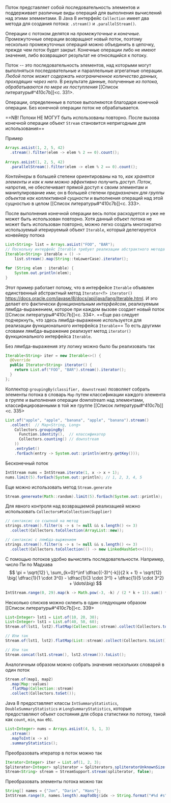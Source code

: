 Поток представляет собой последовательность элементов и поддерживает различные виды операций для выполнения вычислений над этими элементами. В Java 8 интерфейс `Collection` имеет два метода для создания потока: `.stream()` и `.parallelStream()`.

Операции с потоком делятся на _промежуточные_ и _конечные_. Промежуточные операции возвращают новый поток, поэтому несколько промежуточных операций можно объединить в цепочку, прежде чем поток будет закрыт. Конечные операции либо не имеют значения, либо возвращают результат не относящийся к потоку.

Поток -- это последовательность элементов, над которыми могут выполняться последовательные и параллельные агрегатные операции. _Любой поток может содержать неограниченное количество данных, проходящих через него_. В результате данные, полученные _из потока, обрабатываются по мере их поступления_ [[Список литературы#^410c7b]]<c. 331>.

Операции, определенные в потоке выполняются благодаря конечной операции. Без конечной операции поток не обрабатывается.

==NB! Потоки НЕ МОГУТ быть использованы повторно. После вызова конечной операции объект `Stream` становится непригодным для использования==

Пример
```java
Arrays.asList(1, 2, 5, 42)
  .stream().filter(elem -> elem % 2 == 0).count();
  
Arrays.asList(1, 2, 5, 42)
  .parallelStream().filter(elem -> elem % 2 == 0).count();
```

_Контейнеры_ в большей степени ориентированы на то, _как хранятся элементы и как к ним можно эффективно получить доступ_. _Поток_, напротив, не обеспечивает прямой доступ к своим элементам и манипулирование ими; он в большей степени _предназначен для группы объектов как коллективной сущности_ и выполнения операций над этой сущностью в целом [[Список литературы#^410c7b]]<c. 333>.

После выполнения конечной операции весь поток расходуется и уже не может быть использован повторно. Хотя данный объект потока не может быть использован повторно, можно легко создать многократно используемый итерируемый объект `Iterable`, который делегируется конвейеру потока
```java
List<String> list = Arrays.asList("FOO", "BAR");
// Поскольку интерфейс Iterable требует реализации абстрактного метода iterator(), то вызов этого метода завершает реализацию лямбда-выражения
Iterable<String> iterable = () -> 
    list.stream().map(String::toLowerCase).iterator();

for (String elem : iterable) {
    System.out.println(elem);
}
```

Этот пример работает потому, что в интерфейсе `Iterable` объявлен единственный абстрактный метод `Iterator<T> iterator()`  https://docs.oracle.com/javase/8/docs/api/java/lang/Iterable.html. И это делает его фактически _функциональным интерфейсом_, реализуемым лямбда-выражением, которое при каждом вызове создает новый поток [[Список литературы#^410c7b]]<c. 334>. ==Еще раз следует подчеркнуть, что здесь лямбда-выражение используется для реализации функционального интерфейса `Iterable`== То есть другими словами лямбда-выражение реализует метод `iterator()` функционального интерфейса `Iterable`. 

Без лямбда-выражения эту логику можно было бы реализовать так
```java
Iterable<String> iter = new Iterable<>() {
  @Override
  public Iterator<String> iterator() {
    return List.of("FOO", "BAR").stream().iterator();
  }
};
```

Коллектор `groupingBy(classifier, downstream)` позволяет собрать элементы потока в словарь `Map` путем классификации каждого элемента в группе и выполнения операции downstream над элементами, классифицированными в той же группе [[Список литературы#^410c7b]]<c. 335>
```java
List.of("apple", "apple", "banana", "apple", "banana").stream()
  .collect(  // Map<String, Long>
    Collectors.groupingBy(
      Function.identity(),  // классификатор
      Collectors.counting() // downstream
    ))
	.entrySet()
	.forEach(entry -> System.out::println(entry.getKey()));
```

Бесконечный поток
```java
IntStream nums = IntStream.iterate(1, x -> x + 1);
nums.limit(5).forEach(System.out::println); // 1, 2, 3, 4, 5
```

Еще можно использовать метод `Stream.generate`
```java
Stream.genereate(Math::random).limit(5).forEach(System.out::println);
```

Для явного контроля над возвращаемой реализацией можно использовать `Collectors#toCollection(Supplier)`
```java
// синтаксис со ссылкой на метод
strings.stream().filter(s -> s != null && s.length() <= 3)
  .collect(Collectors.toCollection(ArrayList::new));

// синтаксис с лямбда-выржением
strings.stream().filter(s -> s != null && s.length() <= 3)
  .collect(Collectors.toCollection(() -> new LinkedHashSet<>()));
```

С помощью потоков удобно вычислять последовательности. Например, число Пи по Мадхава
$$
\pi = \sqrt{12} \, \sum_{k=0}^\inf \dfrac{(-3)^{-k}}{2 k + 1} = \sqrt{12} \big( \dfrac{1}{1 \cdot 3^0} - \dfrac{1}{3 \cdot 3^1} + \dfrac{1}{5 \cdot 3^2} + \ldots\big)
$$
```java
IntStream.range(0, 29).map(k -> Math.pow(-3, -k) / (2 * k + 1)).sum() * Math.sqrt(12);
```

Несколько списков можно склеить в один следующим образом [[Список литературы#^410c7b]]<c. 339>
```java
List<Integer> lst1 = List.of(10, 20, 30);
List<Integer> lst1 = List.of(40, 50, 60);
Stream.of(lst1, lst2).flatMap(Collection::stream).collect(Collectors.toList());

// Или так
Stream.of(lst1, lst2).flatMap(List::stream).collect(Collectors.toList());

// Или так
Stream.concat(lst1.stream(), lst2.stream()).toList();
```

Аналогичным образом можно собрать значения нескольких словарей в один поток
```java
Stream.of(map1, map2)
  .map(Map::values)
  .flatMap(Collection::stream)
  .collect(Collectors.toSet());
```

Java 8 предоставляет классы `IntSummaryStatistics`, `DoubleSummaryStatistics` и `LongSummaryStatistics`, которые предоставляют объект состояния для сбора статистики по потоку, такой как `count`, `min`, `max` etc.
```java
List<Integer> nums = Arrays.asList(4, 5, 1, 3)
  .stream()
  .mapToInt(x -> x)
  .summaryStatistics();
```

Преобразовать итератор в поток можно так
```java
Iterator<Integer> iter = List.of(1, 2, 3);
Spliterator<Integer> spliterator = Spliterators.spliteratorUnknownSize(iter, 0);
Stream<String> stream = StreamSupport.stream(spliterator, false);
```

Преобразовать элементы потока можно так
```java
String[] names = {"Jon", "Darin", "Hans"};
IntStream.range(0, names.length).mapToObj(idx -> String.format("#%d #s", idx, names[idx])).forEach(System.out::println);
```